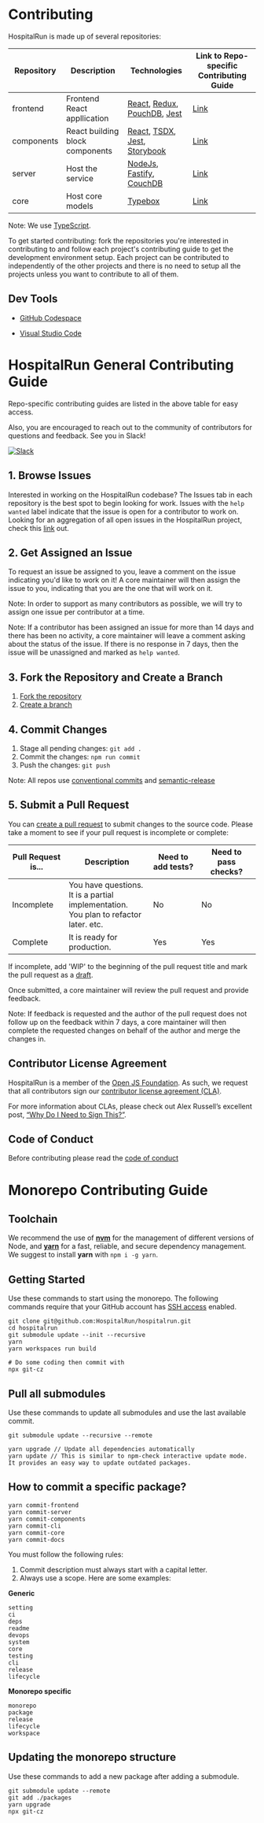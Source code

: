 # Contributing

HospitalRun is made up of several repositories:

| Repository | Description | Technologies | Link to Repo-specific Contributing Guide |
| --- | --- | --- | --- |
| frontend | Frontend React appllication | [React](https://reactjs.org/), [Redux](https://react-redux.js.org/), [PouchDB](https://pouchdb.com/), [Jest](https://jestjs.io/) | [Link](https://github.com/HospitalRun/hospitalrun-frontend/blob/master/.github/CONTRIBUTING.md) |
| components | React building block components | [React](https://reactjs.org/), [TSDX](https://github.com/jaredpalmer/tsdx), [Jest](https://jestjs.io/), [Storybook](https://storybook.js.org/) | [Link](https://github.com/HospitalRun/components/blob/master/.github/CONTRIBUTING.md) |
| server | Host the service | [NodeJs](https://nodejs.org/en/), [Fastify](https://www.fastify.io/), [CouchDB](https://couchdb.apache.org/) | [Link](https://github.com/HospitalRun/hospitalrun-server/blob/master/.github/CONTRIBUTING.md) |
| core | Host core models | [Typebox](https://github.com/sinclairzx81/typebox) | [Link](https://github.com/HospitalRun/hospitalrun-core/blob/master/.github/CONTRIBUTING.md) |

Note: We use [TypeScript](https://www.typescriptlang.org/).

To get started contributing: fork the repositories you're interested in contributing to and follow each project's contributing guide to get the development environment setup. Each project can be contributed to independently of the other projects and there is no need to setup all the projects unless you want to contribute to all of them.

## Dev Tools
- [GitHub Codespace](https://github.com/codespaces)

- [Visual Studio Code](https://code.visualstudio.com/)

# HospitalRun General Contributing Guide

Repo-specific contributing guides are listed in the above table for easy access.

Also, you are encouraged to reach out to the community of contributors for questions and feedback. See you in Slack!

[![Slack](https://img.shields.io/badge/Slack-Join%20our%20devs%20group-blueviolet?style=for-the-badge&logo=slack)](https://hospitalrun-slack.herokuapp.com)

## 1. Browse Issues

Interested in working on the HospitalRun codebase? The Issues tab in each repository is the best spot to begin looking for work. Issues with the `help wanted` label indicate that the issue is open for a contributor to work on. Looking for an aggregation of all open issues in the HospitalRun project, check this [link](https://hospitalrun.github.io/ubersicht/?showOpen=true&showClosed=false&showCommented=true&showUncommented=true&showIssues=true&showPullRequests=true&last24Hours=false&repos=null&labels=null&milestones=null&usernames=null#hospitalrun) out.

## 2. Get Assigned an Issue

To request an issue be assigned to you, leave a comment on the issue indicating you'd like to work on it! A core maintainer will then assign the issue to you, indicating that you are the one that will work on it.

Note: In order to support as many contributors as possible, we will try to assign one issue per contributor at a time.

Note: If a contributor has been assigned an issue for more than 14 days and there has been no activity, a core maintainer will leave a comment asking about the status of the issue. If there is no response in 7 days, then the issue will be unassigned and marked as `help wanted`.

## 3. Fork the Repository and Create a Branch

1. [Fork the repository](https://help.github.com/en/github/getting-started-with-github/fork-a-repo)
2. [Create a branch](https://help.github.com/en/desktop/contributing-to-projects/creating-a-branch-for-your-work)

## 4. Commit Changes

1. Stage all pending changes: `git add .`
2. Commit the changes: `npm run commit`
3. Push the changes: `git push`

Note: All repos use [conventional commits](https://www.conventionalcommits.org) and [semantic-release](https://github.com/semantic-release/semantic-release)

## 5. Submit a Pull Request

You can [create a pull request](https://help.github.com/en/github/collaborating-with-issues-and-pull-requests/creating-a-pull-request) to submit changes to the source code. Please take a moment to see if your pull request is incomplete or complete:

| Pull Request is... | Description | Need to add tests? | Need to pass checks? |
| --- | --- | --- | --- |
| Incomplete | You have questions.<br>It is a partial implementation.<br>You plan to refactor later. etc. | No | No |
| Complete | It is ready for production. | Yes | Yes |

If incomplete, add 'WIP' to the beginning of the pull request title and mark the pull request as a [draft](https://help.github.com/en/github/collaborating-with-issues-and-pull-requests/about-pull-requests#draft-pull-requests).

Once submitted, a core maintainer will review the pull request and provide feedback.

Note: If feedback is requested and the author of the pull request does not follow up on the feedback within 7 days, a core maintainer will then complete the requested changes on behalf of the author and merge the changes in.

## Contributor License Agreement

HospitalRun is a member of the [Open JS Foundation](https://openjsf.org/).
As such, we request that all contributors sign our
[contributor license agreement (CLA)](https://openjsf.org/about/the-openjs-foundation-cla/).

For more information about CLAs, please check out Alex Russell’s excellent post,
[“Why Do I Need to Sign This?”](https://infrequently.org/2008/06/why-do-i-need-to-sign-this/).

## Code of Conduct

Before contributing please read the [code of conduct](https://github.com/HospitalRun/hospitalrun/blob/master/.github/CODE_OF_CONDUCT.md)

# Monorepo Contributing Guide

## Toolchain

We recommend the use of [**nvm**](https://github.com/nvm-sh/nvm#install--update-script) for the management of different versions of Node, and [**yarn**](https://yarnpkg.com/) for a fast, reliable, and secure dependency management. We suggest to install **yarn** with `npm i -g yarn`.

## Getting Started

Use these commands to start using the monorepo. The following commands require that your GitHub account has [SSH access](https://help.github.com/en/articles/connecting-to-github-with-ssh) enabled.

```
git clone git@github.com:HospitalRun/hospitalrun.git
cd hospitalrun
git submodule update --init --recursive
yarn
yarn workspaces run build

# Do some coding then commit with
npx git-cz
```

## Pull all submodules

Use these commands to update all submodules and use the last available commit.

```
git submodule update --recursive --remote

yarn upgrade // Update all dependencies automatically
yarn update // This is similar to npm-check interactive update mode. It provides an easy way to update outdated packages.
```

## How to commit a specific package?

```
yarn commit-frontend
yarn commit-server
yarn commit-components
yarn commit-cli
yarn commit-core
yarn commit-docs
```

You must follow the following rules:

1. Commit description must always start with a capital letter.
2. Always use a scope. Here are some examples:

**Generic**

```
setting
ci
deps
readme
devops
system
core
testing
cli
release
lifecycle
```

**Monorepo specific**

```
monorepo
package
release
lifecycle
workspace
```

## Updating the monorepo structure

Use these commands to add a new package after adding a submodule.

```
git submodule update --remote
git add ./packages
yarn upgrade
npx git-cz
```

